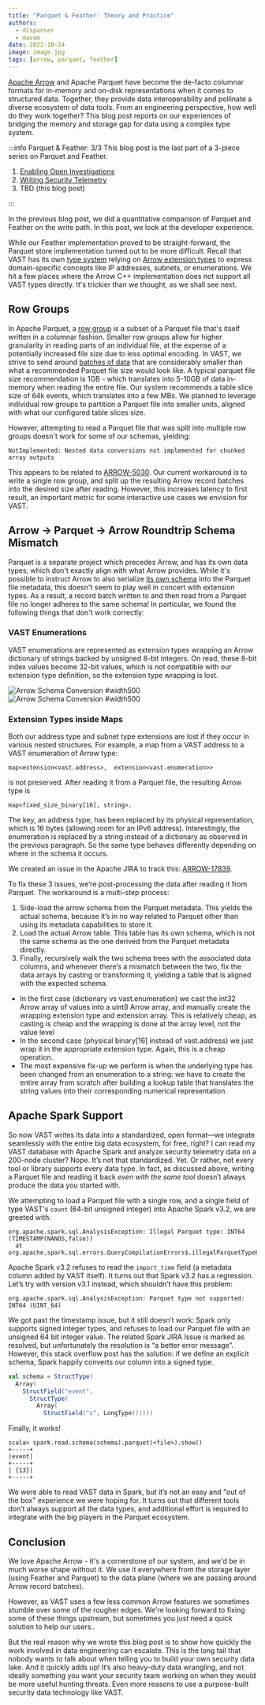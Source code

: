 ```yaml
---
title: "Parquet & Feather: Theory and Practice"
authors:
  - dispanser
  - mavam
date: 2022-10-24
image: image.jpg
tags: [arrow, parquet, feather]
---
```


[Apache Arrow](https://arrow.apache.org/) and Apache Parquet have become the de-facto columnar formats for in-memory and on-disk representations when it comes to structured data. Together, they provide data interoperability and pollinate a diverse ecosystem of data tools. From an engineering perspective, how well do they work together? This blog post reports on our experiences of bridging the memory and storage gap for data using a complex type system.

<!--truncate-->

:::info Parquet & Feather: 3/3
This blog post is the last part of a 3-piece series on Parquet and Feather.

1. [Enabling Open Investigations][parquet-and-feather-1]
2. [Writing Security Telemetry][parquet-and-feather-2]
3. TBD (this blog post)

[parquet-and-feather-1]: /blog/parquet-and-feather-enabling-open-investigations/
[parquet-and-feather-2]: /blog/parquet-and-feather-writing-security-telemetry/
:::

In the previous blog post, we did a quantitative comparison of Parquet and Feather on the write path. In this post, we look at the developer experience.

While our Feather implementation proved to be straight-forward, the Parquet store implementation turned out to be more difficult. Recall that VAST has its own [type system](https://vast.io/docs/understand-vast/data-model/type-system) relying on [Arrow extension types](https://arrow.apache.org/docs/format/Columnar.html#extension-types) to express domain-specific concepts like IP addresses, subnets, or enumerations. We hit a few places where the Arrow C++ implementation does not support all VAST types directly. It's trickier than we thought, as we shall see next.

## Row Groups

In Apache Parquet, a [row group](https://parquet.apache.org/docs/concepts/) is a subset of a Parquet file that's itself written in a columnar fashion. Smaller row groups allow for higher granularity in reading parts of an individual file, at the expense of a potentially increased file size due to less optimal encoding.
In VAST, we strive to send around [batches of data](https://vast.io/docs/setup-vast/tune) that are considerably smaller than what a recommended Parquet file size would look like. A typical parquet file size recommendation is 1GB - which translates into 5-10GB of data in-memory when reading the entire file. Our system recommends a table slice size of 64k events, which translates into a few MBs. We planned to leverage individual row groups to partition a Parquet file into smaller units, aligned with what our configured table slices size.

However, attempting to read a Parquet file that was split into multiple row groups doesn't work for some of our schemas, yielding:

```
NotImplemented: Nested data conversions not implemented for chunked array outputs
```

This appears to be related to [ARROW-5030](https://issues.apache.org/jira/browse/ARROW-5030).
Our current workaround is to write a single row group, and split up the resulting Arrow record batches into the desired size after reading. However, this increases latency to first result, an important metric for some interactive use cases we envision for VAST.

## Arrow → Parquet → Arrow Roundtrip Schema Mismatch

Parquet is a separate project which precedes Arrow, and has its own data types, which don't exactly align with what Arrow provides. While it's possible to instruct Arrow to also serialize [its own schema](https://arrow.apache.org/docs/cpp/api/formats.html#_CPPv4N7parquet21ArrowWriterProperties7BuilderE) into the Parquet file metadata, this doesn't seem to play well in concert with extension types. As a result, a record batch written to and then read from a Parquet file no longer adheres to the same schema! In particular, we found the following things that don't work correctly:

### VAST Enumerations

VAST enumerations are represented as extension types wrapping an Arrow dictionary of strings backed by unsigned 8-bit integers. On read, these 8-bit index values become 32-bit values, which is not compatible with our extension type definition, so the extension type wrapping is lost.

![Arrow Schema Conversion #width500](arrow-schema-conversion.light.png#gh-light-mode-only)
![Arrow Schema Conversion #width500](arrow-schema-conversion.dark.png#gh-dark-mode-only)

### Extension Types inside Maps

Both our address type and subnet type extensions are lost if they occur in various nested structures. For example, a map from a VAST address to a VAST enumeration of Arrow type:

```
map<extension<vast.address>,  extension<vast.enumeration>>
```

is not preserved. After reading it from a Parquet file, the resulting Arrow type is

```
map<fixed_size_binary[16], string>.
```

The key, an address type, has been replaced by its physical representation, which is 16 bytes (allowing room for an IPv6 address). Interestingly, the enumeration is replaced by a string instead of a dictionary as observed in the previous paragraph. So the same type behaves differently depending on where in the schema it occurs.

We created an issue in the Apache JIRA to track this: [ARROW-17839](https://issues.apache.org/jira/browse/ARROW-17839).

To fix these 3 issues, we’re post-processing the data after reading it from Parquet. The workaround is a multi-step process:

1. Side-load the arrow schema from the Parquet metadata. This yields the actual schema, because it’s in no way related to Parquet other than using its metadata capabilities to store it.
1. Load the actual Arrow table. This table has its own schema, which is not the same schema as the one derived from the Parquet metadata directly.
1. Finally, recursively walk the two schema trees with the associated data columns, and whenever there’s a mismatch between the two, fix the data arrays by casting or transforming it, yielding a table that is aligned with the expected schema.
  - In the first case (dictionary vs vast.enumeration) we cast the int32 Arrow array of values into a uint8 Arrow array, and manually create the wrapping extension type and extension array. This is relatively cheap, as casting is cheap and the wrapping is done at the array level, not the value level
  - In the second case (physical binary[16] instead of vast.address) we just wrap it in the appropriate extension type. Again, this is a cheap operation.
  - The most expensive fix-up we perform is when the underlying type has been changed from an enumeration to a string: we have to create the entire array from scratch after building a lookup table that translates the string values into their corresponding numerical representation.

## Apache Spark Support

So now VAST writes its data into a standardized, open format—we integrate seamlessly with the entire big data ecosystem, for free, right? I can read my VAST database with Apache Spark and analyze security telemetry data on a 200-node cluster? Nope. It’s not that standardized. Yet. Or rather, not every tool or library supports every data type. In fact, as discussed above, writing a Parquet file and reading it back *even with the same tool* doesn’t always produce the data you started with.

We attempting to load a Parquet file with a single row, and a single field of type VAST's `count` (64-bit unsigned integer) into Apache Spark v3.2, we are greeted with:

```
org.apache.spark.sql.AnalysisException: Illegal Parquet type: INT64 (TIMESTAMP(NANOS,false))
  at org.apache.spark.sql.errors.QueryCompilationErrors$.illegalParquetTypeError(QueryCompilationErrors.scala:1284)
```

Apache Spark v3.2 refuses to read the `import_time` field (a metadata column added by VAST itself). It turns out that Spark v3.2 has a regression. Let’s try with version v3.1 instead, which shouldn’t have this problem:

```
org.apache.spark.sql.AnalysisException: Parquet type not supported: INT64 (UINT_64)
```

We got past the timestamp issue, but it still doesn’t work: Spark only supports signed integer types, and refuses to load our Parquet file with an unsigned 64 bit integer value. The related Spark JIRA Issue is marked as resolved, but unfortunately the resolution is “a better error message”. However, this stack overflow post has the solution: if we define an explicit schema, Spark happily converts our column into a signed type.

```scala
val schema = StructType(
  Array(
    StructField("event",
      StructType(
        Array(
          StructField("c", LongType))))))
```

Finally, it works!

```
scala> spark.read.schema(schema).parquet(<file>).show()
+-----+
|event|
+-----+
| {13}|
+-----+
```

We were able to read VAST data in Spark, but it’s not an easy and "out of the box" experience we were hoping for. It turns out that different tools don’t always support all the data types, and additional effort is required to integrate with the big players in the Parquet ecosystem.

## Conclusion

We love Apache Arrow - it's a cornerstone of our system, and we'd be in much worse shape without it. We use it everywhere from the storage layer (using Feather and Parquet) to the data plane (where we are passing around Arrow record batches).

However, as VAST uses a few less common Arrow features we sometimes stumble over some of the rougher edges. We're looking forward to fixing some of these things upstream, but sometimes you just need a quick solution to help our users..

But the real reason why we wrote this blog post is to show how quickly the work involved in data engineering can escalate. This is the long tail that nobody wants to talk about when telling you to build your own security data lake. And it quickly adds up! It’s also heavy-duty data wrangling, and not ideally something you want your security team working on when they would be more useful hunting threats. Even more reasons to use a purpose-built security data technology like VAST.
